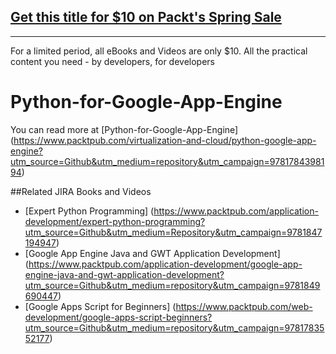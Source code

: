 ## [Get this title for $10 on Packt's Spring Sale](https://www.packt.com/B03710?utm_source=github&utm_medium=packt-github-repo&utm_campaign=spring_10_dollar_2022)
-----
For a limited period, all eBooks and Videos are only $10. All the practical content you need \- by developers, for developers

# Python-for-Google-App-Engine

You can read more at [Python-for-Google-App-Engine]
(https://www.packtpub.com/virtualization-and-cloud/python-google-app-engine?utm_source=Github&utm_medium=repository&utm_campaign=9781784398194)

##Related JIRA Books and Videos

* [Expert Python Programming] (https://www.packtpub.com/application-development/expert-python-programming?utm_source=Github&utm_medium=Repository&utm_campaign=9781847194947)
* [Google App Engine Java and GWT Application Development] (https://www.packtpub.com/application-development/google-app-engine-java-and-gwt-application-development?utm_source=Github&utm_medium=repository&utm_campaign=9781849690447)
* [Google Apps Script for Beginners] (https://www.packtpub.com/web-development/google-apps-script-beginners?utm_source=Github&utm_medium=repository&utm_campaign=9781783552177)
